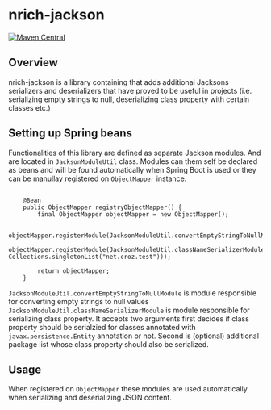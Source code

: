 # nrich-jackson

[![Maven Central](https://maven-badges.herokuapp.com/maven-central/net.croz.nrich/nrich-jackson/badge.svg?color=blue)](https://maven-badges.herokuapp.com/maven-central/net.croz.nrich/nrich-jackson)

## Overview

nrich-jackson is a library containing that adds additional Jacksons serializers and deserializers that have proved to be useful in projects
(i.e. serializing empty strings to null, deserializing class property with certain classes etc.)

## Setting up Spring beans

Functionalities of this library are defined as separate Jackson modules. And are located in `JacksonModuleUtil` class. Modules can them self be declared as beans and will be found automatically when
Spring Boot is used or they can be manullay registered on
`ObjectMapper` instance.

```

    @Bean
    public ObjectMapper registryObjectMapper() {
        final ObjectMapper objectMapper = new ObjectMapper();

        objectMapper.registerModule(JacksonModuleUtil.convertEmptyStringToNullModule());
        objectMapper.registerModule(JacksonModuleUtil.classNameSerializerModule(true, Collections.singletonList("net.croz.test")));

        return objectMapper;
    }

```

`JacksonModuleUtil.convertEmptyStringToNullModule` is module responsible for converting empty strings to null values
`JacksonModuleUtil.classNameSerializerModule` is module responsible for serializing class property. It accepts two arguments first decides if class property should be serialzied for classes annotated
with `javax.persistence.Entity` annotation or not. Second is (optional) additional package list whose class property should also be serialized.

## Usage

When registered on `ObjectMapper` these modules are used automatically when serializing and deserializing JSON content.
